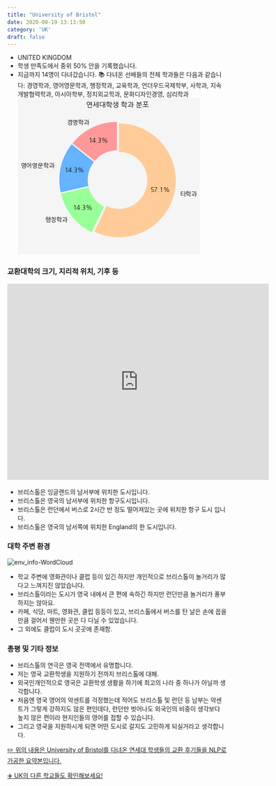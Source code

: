 ```yaml
---
title: "University of Bristol"
date: 2020-08-19 13:13:50
category: 'UK'
draft: false
---
```



* UNITED KINGDOM
* 학생 만족도에서 중위 50% 안을 기록했습니다.
* 지금까지 14명이 다녀갔습니다. 
📚 다녀온 선배들의 전체 학과들은 다음과 같습니다: 경영학과, 영어영문학과, 행정학과, 교육학과, 언더우드국제학부, 사학과, 지속개발협력학과, 아시아학부, 정치외교학과, 문화디자인경영, 심리학과
![department-info](../plots/GB000006.png)
### 교환대학의 크기, 지리적 위치, 기후 등
<iframe
width="600"
height="450"
frameborder="0" style="border:0"
src="https://www.google.com/maps/embed/v1/place?key=AIzaSyC9e1AME-pVmWC4hBpFdu5S4dKzyepa3HQ&q=University+of+Bristol&center=51.4584172,-2.6029792&zoom=14" allowfullscreen>
</iframe>

* 브리스톨은 잉글랜드의 남서부에 위치한 도시입니다.
* 브리스톨은 영국의 남서부에 위치한 항구도시입니다.
* 브리스톨은 런던에서 버스로 2시간 반 정도 떨어져있는 곳에 위치한 항구 도시 입니다.
* 브리스톨은 영국의 남서쪽에 위치한 England의 한 도시입니다.


### 대학 주변 환경

![env_info-WordCloud](../univ_wordclouds_okt/env_info/GB000006_env_info_okt.png)

* 학교 주변에 영화관이나 클럽 등이 있긴 하지만 개인적으로 브리스톨이 놀거리가 많다고 느껴지진 않았습니다.
* 브리스톨이라는 도시가 영국 내에서 큰 편에 속하긴 하지만 런던만큼 놀거리가 풍부하지는 않아요.
* 카페, 식당, 마트, 영화관, 클럽 등등이 있고, 브리스톨에서 버스를 탄 날은 손에 꼽을 만큼 걸어서 웬만한 곳은 다 다닐 수 있었습니다.
* 그 외에도 클럽이 도시 곳곳에 존재함.


### 총평 및 기타 정보 
* 브리스톨의 연극은 영국 전역에서 유명합니다.
* 저는 영국 교환학생을 지원하기 전까지 브리스톨에 대해.
* 외국인개인적으로 영국은 교환학생 생활을 하기에 최고의 나라 중 하나가 아닐까 생각합니다.
* 처음엔 영국 영어의 악센트를 걱정했는데 적어도 브리스톨 및 런던 등 남부는 악센트가 그렇게 강하지도 않은 편인데다, 런던만 벗어나도 외국인의 비중이 생각보다 높지 않은 편이라 현지인들의 영어를 접할 수 있습니다.
* 그리고 영국을 지원하시게 되면 어떤 도시로 갈지도 고민하게 되실거라고 생각합니다.


[✏️ 위의 내용은 University of Bristol를 다녀온 연세대 학생들의 교환 후기들을 NLP로 가공한 요약본입니다.](http://oia.yonsei.ac.kr/partner/expReport.asp?ucode=GB000006&bgbn=A)

[✈️ UK의 다른 학교들도 확인해보세요!](https://yonsei-exchange.netlify.app/?category=UK)
